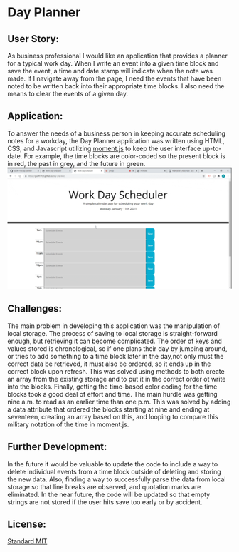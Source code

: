 # Day Planner

## User Story:
As business professional I would like an application that provides a planner for a typical work day. When I write an event into a given time block and save the event, a time and date stamp will indicate when the note was made. If I navigate away from the page, I need the events that have been noted to be written back into their appropriate time blocks. I also need the means to clear the events of a given day.
## Application:
To answer the needs of a business person in keeping accurate scheduling notes for a workday, the Day Planner application was written using HTML, CSS, and Javascript utilizing [moment.js](https://momentjs.com/) to keep the user interface up-to-date. For example, the time blocks are color-coded so the present block is in red, the past in grey, and the future in green.
![Day Planner Gif](images\day_planner.gif)

## Challenges:
The main problem in developing this application was the manipulation of local storage. The process of saving to local storage is straight-forward enough, but retrieving it can become complicated. The order of keys and values stored is chronological, so if one plans their day by jumping around, or tries to add something to a time block later in the day,not only must the correct data be retrieved, it must also be ordered, so it ends up in the correct block upon refresh. This was solved using methods to both create an array from the existing storage and to put it in the correct order ot write into the blocks. Finally, getting the time-based color coding for the time blocks took a good deal of effort and time. The main hurdle was getting nine a.m. to read as an earlier time than one p.m. This was solved by adding a data attribute that ordered the blocks starting at nine and ending at seventeen, creating an array based on this, and looping to compare this military notation of the time in moment.js.
## Further Development:
In the future it would be valuable to update the code to include a way to delete individual events from a time block outside of deleting and storing the new data. Also, finding a way to successfully parse the data from local storage so that line breaks are observed, and quotation marks are eliminated. In the near future, the code will be updated so that empty strings are not stored if the user hits save too early or by accident.
## License:
[Standard MIT](LICENSE)